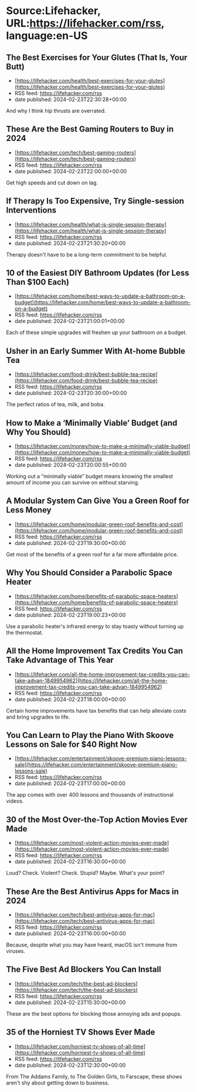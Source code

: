# Source:Lifehacker, URL:https://lifehacker.com/rss, language:en-US

## The Best Exercises for Your Glutes (That Is, Your Butt)
 - [https://lifehacker.com/health/best-exercises-for-your-glutes](https://lifehacker.com/health/best-exercises-for-your-glutes)
 - RSS feed: https://lifehacker.com/rss
 - date published: 2024-02-23T22:30:28+00:00

And why I think hip thrusts are overrated.

## These Are the Best Gaming Routers to Buy in 2024
 - [https://lifehacker.com/tech/best-gaming-routers](https://lifehacker.com/tech/best-gaming-routers)
 - RSS feed: https://lifehacker.com/rss
 - date published: 2024-02-23T22:00:00+00:00

Get high speeds and cut down on lag.

## If Therapy Is Too Expensive, Try Single-session Interventions
 - [https://lifehacker.com/health/what-is-single-session-therapy](https://lifehacker.com/health/what-is-single-session-therapy)
 - RSS feed: https://lifehacker.com/rss
 - date published: 2024-02-23T21:30:20+00:00

Therapy doesn't have to be a long-term commitment to be helpful.

## 10 of the Easiest DIY Bathroom Updates (for Less Than $100 Each)
 - [https://lifehacker.com/home/best-ways-to-update-a-bathroom-on-a-budget](https://lifehacker.com/home/best-ways-to-update-a-bathroom-on-a-budget)
 - RSS feed: https://lifehacker.com/rss
 - date published: 2024-02-23T21:00:01+00:00

Each of these simple upgrades will freshen up your bathroom on a budget.

## Usher in an Early Summer With At-home Bubble Tea
 - [https://lifehacker.com/food-drink/best-bubble-tea-recipe](https://lifehacker.com/food-drink/best-bubble-tea-recipe)
 - RSS feed: https://lifehacker.com/rss
 - date published: 2024-02-23T20:30:00+00:00

The perfect ratios of tea, milk, and boba.

## How to Make a ‘Minimally Viable’ Budget (and Why You Should)
 - [https://lifehacker.com/money/how-to-make-a-minimally-viable-budget](https://lifehacker.com/money/how-to-make-a-minimally-viable-budget)
 - RSS feed: https://lifehacker.com/rss
 - date published: 2024-02-23T20:00:55+00:00

Working out a “minimally viable” budget means knowing the smallest amount of income you can survive on without starving.

## A Modular System Can Give You a Green Roof for Less Money
 - [https://lifehacker.com/home/modular-green-roof-benefits-and-cost](https://lifehacker.com/home/modular-green-roof-benefits-and-cost)
 - RSS feed: https://lifehacker.com/rss
 - date published: 2024-02-23T19:30:00+00:00

Get most of the benefits of a green roof for a far more affordable price.

## Why You Should Consider a Parabolic Space Heater
 - [https://lifehacker.com/home/benefits-of-parabolic-space-heaters](https://lifehacker.com/home/benefits-of-parabolic-space-heaters)
 - RSS feed: https://lifehacker.com/rss
 - date published: 2024-02-23T19:00:23+00:00

Use a parabolic heater's infrared energy to stay toasty without turning up the thermostat.

## All the Home Improvement Tax Credits You Can Take Advantage of This Year
 - [https://lifehacker.com/all-the-home-improvement-tax-credits-you-can-take-advan-1849954962](https://lifehacker.com/all-the-home-improvement-tax-credits-you-can-take-advan-1849954962)
 - RSS feed: https://lifehacker.com/rss
 - date published: 2024-02-23T18:00:00+00:00

Certain home improvements have tax benefits that can help alleviate costs and bring upgrades to life.

## You Can Learn to Play the Piano With Skoove Lessons on Sale for $40 Right Now
 - [https://lifehacker.com/entertainment/skoove-premium-piano-lessons-sale](https://lifehacker.com/entertainment/skoove-premium-piano-lessons-sale)
 - RSS feed: https://lifehacker.com/rss
 - date published: 2024-02-23T17:00:00+00:00

The app comes with over 400 lessons and thousands of instructional videos.

## 30 of the Most Over-the-Top Action Movies Ever Made
 - [https://lifehacker.com/most-violent-action-movies-ever-made](https://lifehacker.com/most-violent-action-movies-ever-made)
 - RSS feed: https://lifehacker.com/rss
 - date published: 2024-02-23T16:30:00+00:00

Loud? Check. Violent? Check. Stupid? Maybe. What's your point?

## These Are the Best Antivirus Apps for Macs in 2024
 - [https://lifehacker.com/tech/best-antivirus-apps-for-mac](https://lifehacker.com/tech/best-antivirus-apps-for-mac)
 - RSS feed: https://lifehacker.com/rss
 - date published: 2024-02-23T16:00:00+00:00

Because, despite what you may have heard, macOS isn't immune from viruses.

## The Five Best Ad Blockers You Can Install
 - [https://lifehacker.com/tech/the-best-ad-blockers](https://lifehacker.com/tech/the-best-ad-blockers)
 - RSS feed: https://lifehacker.com/rss
 - date published: 2024-02-23T15:30:00+00:00

These are the best options for blocking those annoying ads and popups.

## 35 of the Horniest TV Shows Ever Made
 - [https://lifehacker.com/horniest-tv-shows-of-all-time](https://lifehacker.com/horniest-tv-shows-of-all-time)
 - RSS feed: https://lifehacker.com/rss
 - date published: 2024-02-23T12:30:00+00:00

From The Addams Family, to The Golden Girls, to Farscape, these shows aren't shy about getting down to business.

